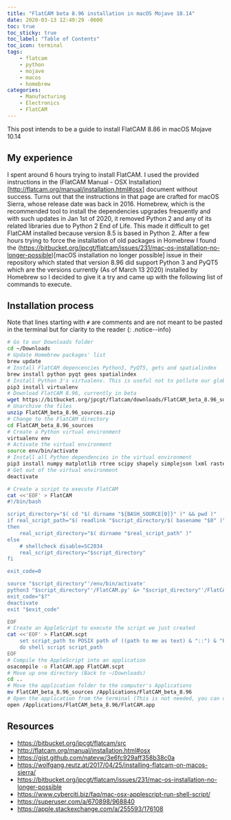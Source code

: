 ```yaml
---
title: "FlatCAM beta 8.96 installation in macOS Mojave 10.14"
date: 2020-03-13 12:49:29 -0600
toc: true
toc_sticky: true
toc_label: "Table of Contents"
toc_icon: terminal
tags:
    - flatcam
    - python
    - mojave
    - macos
    - homebrew
categories:
    - Manufacturing
    - Electronics
    - FlatCAM
---
```

This post intends to be a guide to install FlatCAM 8.86 in macOS Mojave 10.14
<!--more-->

## My experience

I spent around 6 hours trying to install FlatCAM. I used the provided instructions in the (FlatCAM Manual - OSX Installation)[http://flatcam.org/manual/installation.html#osx] document without success. Turns out that the instructions in that page are crafted for macOS Sierra, whose release date was back in 2016. Homebrew, which is the recommended tool to install the dependencies upgrades frequently and with such updates in Jan 1st of 2020, it removed Python 2 and any of its related libraries due to Python 2 End of Life. This made it difficult to get FlatCAM installed because version 8.5 is based in Python 2. After a few hours trying to force the installation of old packages in Homebrew I found the (https://bitbucket.org/jpcgt/flatcam/issues/231/mac-os-installation-no-longer-possible)[macOS installation no longer possible] issue in their repository which stated that version 8.96 did support Python 3 and PyQT5 which are the versions currently (As of March 13 2020) installed by Homebrew so I decided to give it a try and came up with the following list of commands to execute.

## Installation process

Note that lines starting with `#` are comments and are not meant to be pasted in the terminal but for clarity to the reader
{: .notice--info}

```bash
# Go to our Downloads folder
cd ~/Downloads
# Update Homebrew packages' list
brew update
# Install FlatCAM depencencies Python3, PyQT5, gets and spatialindex
brew install python pyqt geos spatialindex
# Install Python 3's virtualenv. This is useful not to pollute our global libraries directory
pip3 install virtualenv
# Download FlatCAM 8.96, currently in beta
wget https://bitbucket.org/jpcgt/flatcam/downloads/FlatCAM_beta_8.96_sources.zip
# Unarchive the files
unzip FlatCAM_beta_8.96_sources.zip
# Change to the FlatCAM directory
cd FlatCAM_beta_8.96_sources
# Create a Python virtual environment
virtualenv env
# Activate the virtual environment
source env/bin/activate
# Install all Python dependencies in the virtual environment
pip3 install numpy matplotlib rtree scipy shapely simplejson lxml rasterio ezdxf svg.path freetype-py fontTools ortools vispy PyOpenGL PyQT5
# Get out of the virtual environment
deactivate

# Create a script to execute FlatCAM
cat <<'EOF' > FlatCAM
#!/bin/bash

script_directory="$( cd "$( dirname "${BASH_SOURCE[0]}" )" && pwd )"
if real_script_path="$( readlink "$script_directory/$( basename "$0" )" )"
then
    real_script_directory="$( dirname "$real_script_path" )"
else
    # shellcheck disable=SC2034
    real_script_directory="$script_directory"
fi

exit_code=0

source "$script_directory"'/env/bin/activate'
python3 "$script_directory"'/FlatCAM.py' &> "$script_directory"'/FlatCAM.log'
exit_code="$?"
deactivate
exit "$exit_code"

EOF
# Create an AppleScript to execute the script we just created
cat <<'EOF' > FlatCAM.scpt
    set script_path to POSIX path of ((path to me as text) & "::") & "FlatCAM"
    do shell script script_path
EOF
# Compile the AppleScript into an application
osacompile -o FlatCAM.app FlatCAM.scpt
# Move up one directory (Back to ~/Downloads)
cd ..
# Move the application folder to the computer's Applications
mv FlatCAM_beta_8.96_sources /Applications/FlatCAM_beta_8.96
# Open the application from the terminal (This is not needed, you can open it double clicking the file in the Applications folder)
open /Applications/FlatCAM_beta_8.96/FlatCAM.app
```

## Resources

- https://bitbucket.org/jpcgt/flatcam/src
- http://flatcam.org/manual/installation.html#osx
- https://gist.github.com/natevw/3e6fc929aff358b38c0a
- https://wolfgang.reutz.at/2017/04/25/installing-flatcam-on-macos-sierra/
- https://bitbucket.org/jpcgt/flatcam/issues/231/mac-os-installation-no-longer-possible
- https://www.cyberciti.biz/faq/mac-osx-applescript-run-shell-script/
- https://superuser.com/a/670898/968840
- https://apple.stackexchange.com/a/255593/176108
